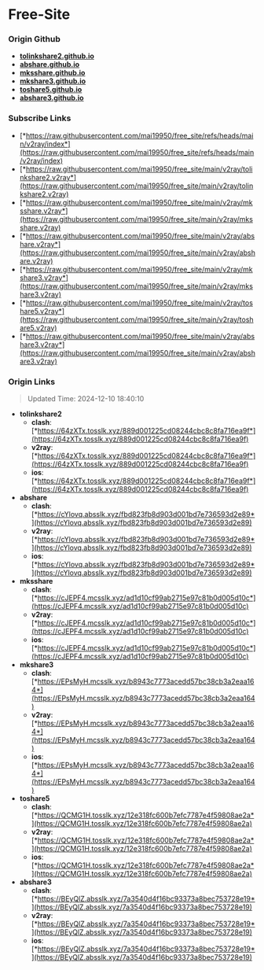 # Free-Site

### Origin Github

- [**tolinkshare2.github.io**](https://github.com/tolinkshare2/tolinkshare2.github.io)
- [**abshare.github.io**](https://github.com/abshare/abshare.github.io)
- [**mksshare.github.io**](https://github.com/mksshare/mksshare.github.io)
- [**mkshare3.github.io**](https://github.com/mkshare3/mkshare3.github.io)
- [**toshare5.github.io**](https://github.com/toshare5/toshare5.github.io)
- [**abshare3.github.io**](https://github.com/abshare3/abshare3.github.io)

### Subscribe Links

- [*https://raw.githubusercontent.com/mai19950/free_site/refs/heads/main/v2ray/index*](https://raw.githubusercontent.com/mai19950/free_site/refs/heads/main/v2ray/index)
- [*https://raw.githubusercontent.com/mai19950/free_site/main/v2ray/tolinkshare2.v2ray*](https://raw.githubusercontent.com/mai19950/free_site/main/v2ray/tolinkshare2.v2ray)
- [*https://raw.githubusercontent.com/mai19950/free_site/main/v2ray/mksshare.v2ray*](https://raw.githubusercontent.com/mai19950/free_site/main/v2ray/mksshare.v2ray)
- [*https://raw.githubusercontent.com/mai19950/free_site/main/v2ray/abshare.v2ray*](https://raw.githubusercontent.com/mai19950/free_site/main/v2ray/abshare.v2ray)
- [*https://raw.githubusercontent.com/mai19950/free_site/main/v2ray/mkshare3.v2ray*](https://raw.githubusercontent.com/mai19950/free_site/main/v2ray/mkshare3.v2ray)
- [*https://raw.githubusercontent.com/mai19950/free_site/main/v2ray/toshare5.v2ray*](https://raw.githubusercontent.com/mai19950/free_site/main/v2ray/toshare5.v2ray)
- [*https://raw.githubusercontent.com/mai19950/free_site/main/v2ray/abshare3.v2ray*](https://raw.githubusercontent.com/mai19950/free_site/main/v2ray/abshare3.v2ray)

### Origin Links

> Updated Time: 2024-12-10 18:40:10

- **tolinkshare2**
  - **clash**: [*https://64zXTx.tosslk.xyz/889d001225cd08244cbc8c8fa716ea9f*](https://64zXTx.tosslk.xyz/889d001225cd08244cbc8c8fa716ea9f)
  - **v2ray**: [*https://64zXTx.tosslk.xyz/889d001225cd08244cbc8c8fa716ea9f*](https://64zXTx.tosslk.xyz/889d001225cd08244cbc8c8fa716ea9f)
  - **ios**: [*https://64zXTx.tosslk.xyz/889d001225cd08244cbc8c8fa716ea9f*](https://64zXTx.tosslk.xyz/889d001225cd08244cbc8c8fa716ea9f)
- **abshare**
  - **clash**: [*https://cYlovq.absslk.xyz/fbd823fb8d903d001bd7e736593d2e89*](https://cYlovq.absslk.xyz/fbd823fb8d903d001bd7e736593d2e89)
  - **v2ray**: [*https://cYlovq.absslk.xyz/fbd823fb8d903d001bd7e736593d2e89*](https://cYlovq.absslk.xyz/fbd823fb8d903d001bd7e736593d2e89)
  - **ios**: [*https://cYlovq.absslk.xyz/fbd823fb8d903d001bd7e736593d2e89*](https://cYlovq.absslk.xyz/fbd823fb8d903d001bd7e736593d2e89)
- **mksshare**
  - **clash**: [*https://cJEPF4.mcsslk.xyz/ad1d10cf99ab2715e97c81b0d005d10c*](https://cJEPF4.mcsslk.xyz/ad1d10cf99ab2715e97c81b0d005d10c)
  - **v2ray**: [*https://cJEPF4.mcsslk.xyz/ad1d10cf99ab2715e97c81b0d005d10c*](https://cJEPF4.mcsslk.xyz/ad1d10cf99ab2715e97c81b0d005d10c)
  - **ios**: [*https://cJEPF4.mcsslk.xyz/ad1d10cf99ab2715e97c81b0d005d10c*](https://cJEPF4.mcsslk.xyz/ad1d10cf99ab2715e97c81b0d005d10c)
- **mkshare3**
  - **clash**: [*https://EPsMyH.mcsslk.xyz/b8943c7773acedd57bc38cb3a2eaa164*](https://EPsMyH.mcsslk.xyz/b8943c7773acedd57bc38cb3a2eaa164)
  - **v2ray**: [*https://EPsMyH.mcsslk.xyz/b8943c7773acedd57bc38cb3a2eaa164*](https://EPsMyH.mcsslk.xyz/b8943c7773acedd57bc38cb3a2eaa164)
  - **ios**: [*https://EPsMyH.mcsslk.xyz/b8943c7773acedd57bc38cb3a2eaa164*](https://EPsMyH.mcsslk.xyz/b8943c7773acedd57bc38cb3a2eaa164)
- **toshare5**
  - **clash**: [*https://QCMG1H.tosslk.xyz/12e318fc600b7efc7787e4f59808ae2a*](https://QCMG1H.tosslk.xyz/12e318fc600b7efc7787e4f59808ae2a)
  - **v2ray**: [*https://QCMG1H.tosslk.xyz/12e318fc600b7efc7787e4f59808ae2a*](https://QCMG1H.tosslk.xyz/12e318fc600b7efc7787e4f59808ae2a)
  - **ios**: [*https://QCMG1H.tosslk.xyz/12e318fc600b7efc7787e4f59808ae2a*](https://QCMG1H.tosslk.xyz/12e318fc600b7efc7787e4f59808ae2a)
- **abshare3**
  - **clash**: [*https://BEyQlZ.absslk.xyz/7a3540d4f16bc93373a8bec753728e19*](https://BEyQlZ.absslk.xyz/7a3540d4f16bc93373a8bec753728e19)
  - **v2ray**: [*https://BEyQlZ.absslk.xyz/7a3540d4f16bc93373a8bec753728e19*](https://BEyQlZ.absslk.xyz/7a3540d4f16bc93373a8bec753728e19)
  - **ios**: [*https://BEyQlZ.absslk.xyz/7a3540d4f16bc93373a8bec753728e19*](https://BEyQlZ.absslk.xyz/7a3540d4f16bc93373a8bec753728e19)
